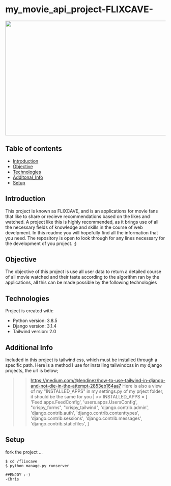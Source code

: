 # my_movie_api_project-FLIXCAVE-

<img src="https://user-images.githubusercontent.com/53315778/126880784-eb041e0b-1570-4374-bfcb-bca3f4d21ba3.png" height=360 width=580/>

## Table of contents
* [Introduction](#Introduction)
* [Objective](Objective)
* [Technologies](#technologies)
* [Additonal_Info](Additional_Info)
* [Setup](#setup)

## Introduction
This project is known as FLIXCAVE, and is an applications for movie fans that like to share or recieve recommendations based on the likes and watched.
A project like this is highly recommended, as it brings use of all the necessary fields of knowledge and skills in the course of web develpment.
In this readme you will hopefully find all the information that you need.
The repository is open to look through for any lines necessary for the development of you project. ;)

## Objective
The objective of this project is use all user data to return a detailed course of all movie watched and their taste according to the algorithm ran by the applications,
all this can be made possible by the following technologies

## Technologies
Project is created with:
* Python version: 3.8.5
* Django version: 3.1.4
* Tailwind version: 2.0

## Additional Info
Included in this project is tailwind css, which must be installed through a specific path. Here is a method I use for installing tailwindcss in my django projects, the url is below;
>> https://medium.com/@lendinez/how-to-use-tailwind-in-django-and-not-die-in-the-attempt-2853eb164aa7
Here is also a view of my "INSTALLED_APPS" in my settings.py of my prject folder, it should be the same for you 
| >> INSTALLED_APPS = [
    'Feed.apps.FeedConfig',
    'users.apps.UsersConfig',
      "crispy_forms",
    "crispy_tailwind",
    'django.contrib.admin',
   'django.contrib.auth',
   'django.contrib.contenttypes',
   'django.contrib.sessions',
   'django.contrib.messages',
   'django.contrib.staticfiles',
 ]

## Setup
fork the project ...

```
$ cd /flixcave
$ python manage.py runserver

##ENJOY :-)
-Chris

```
